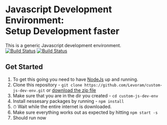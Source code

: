 # Javascript Development Environment: <br> Setup Development faster 
This is a generic Javascript development environment.   
[![Build Status](https://travis-ci.org/Levoram/custom-js-dev-env.svg?branch=master)](https://travis-ci.org/Levoram/custom-js-dev-env)
[![Build Status](https://ci.appveyor.com/api/projects/status/1q8x0si4054u15cj/branch/master?svg=true)](https://ci.appveyor.com/project/Levoram/custom-js-dev-env)
## Get Started

1. To get this going you need to have [NodeJs](https://nodejs.org) up and running.
2. Clone this repository - `git clone https://github.com/Levoram/custom-js-dev-env.git` or [download the zip file](https://github.com/Levoram/custom-js-dev-env/archive/master.zip)
3. Make sure that you are in the dir you created - `cd custom-js-dev-env` 
4. Install nessesary packages by running - `npm install`
5. ⏱ Wait while the entire internet is downloaded.
6. Make sure everything works out as expected by hitting `npm start -s`
7. Should run now


